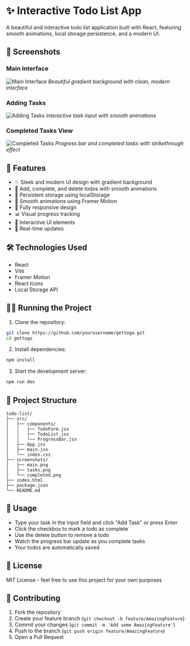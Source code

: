 # ✨ Interactive Todo List App

A beautiful and interactive todo list application built with React, featuring smooth animations, local storage persistence, and a modern UI.

## 📸 Screenshots

### Main Interface
![Main Interface](./screenshots/main.png)
*Beautiful gradient background with clean, modern interface*

### Adding Tasks
![Adding Tasks](./screenshots/tasks.png)
*Interactive task input with smooth animations*

### Completed Tasks View
![Completed Tasks](./screenshots/completed.png)
*Progress bar and completed tasks with strikethrough effect*

## 🚀 Features

- ✨ Sleek and modern UI design with gradient background
- 🎯 Add, complete, and delete todos with smooth animations
- 💾 Persistent storage using localStorage
- 🌈 Smooth animations using Framer Motion
- 📱 Fully responsive design
- 📊 Visual progress tracking
- 🎨 Interactive UI elements
- 🔄 Real-time updates

## 🛠️ Technologies Used

- React
- Vite
- Framer Motion
- React Icons
- Local Storage API

## 🏃‍♂️ Running the Project

1. Clone the repository:
```bash
git clone https://github.com/yourusername/gettogo.git
cd gettogo
```

2. Install dependencies:
```bash
npm install
```

3. Start the development server:
```bash
npm run dev
```

## 🎨 Project Structure

```
todo-list/
├── src/
│   ├── components/
│   │   ├── TodoForm.jsx
│   │   ├── TodoList.jsx
│   │   └── ProgressBar.jsx
│   ├── App.jsx
│   ├── main.jsx
│   └── index.css
├── screenshots/
│   ├── main.png
│   ├── tasks.png
│   └── completed.png
├── index.html
├── package.json
└── README.md
```

## 🎯 Usage

- Type your task in the input field and click "Add Task" or press Enter
- Click the checkbox to mark a todo as complete
- Use the delete button to remove a todo
- Watch the progress bar update as you complete tasks
- Your todos are automatically saved

## 📝 License

MIT License - feel free to use this project for your own purposes

## 🤝 Contributing

1. Fork the repository
2. Create your feature branch (`git checkout -b feature/AmazingFeature`)
3. Commit your changes (`git commit -m 'Add some AmazingFeature'`)
4. Push to the branch (`git push origin feature/AmazingFeature`)
5. Open a Pull Request
